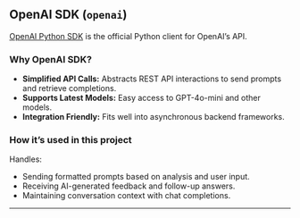 ## OpenAI SDK (`openai`)

[OpenAI Python SDK](https://github.com/openai/openai-python) is the official Python client for OpenAI’s API.

### Why OpenAI SDK?

- **Simplified API Calls:** Abstracts REST API interactions to send prompts and retrieve completions.
- **Supports Latest Models:** Easy access to GPT-4o-mini and other models.
- **Integration Friendly:** Fits well into asynchronous backend frameworks.

### How it’s used in this project

Handles:

- Sending formatted prompts based on analysis and user input.
- Receiving AI-generated feedback and follow-up answers.
- Maintaining conversation context with chat completions.

---
